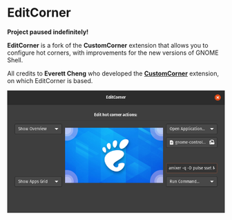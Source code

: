 # EditCorner
**Project paused indefinitely!**

**EditCorner** is a fork of the **CustomCorner** extension that allows you to configure hot corners, with improvements for the new versions of GNOME Shell.

All credits to **Everett Cheng** who developed the [**CustomCorner**](https://gitlab.com/eccheng/customcorner) extension, on which EditCorner is based.

![Screenshot](https://raw.githubusercontent.com/HenriqueAD7/editcorner/main/screenshot.png)
